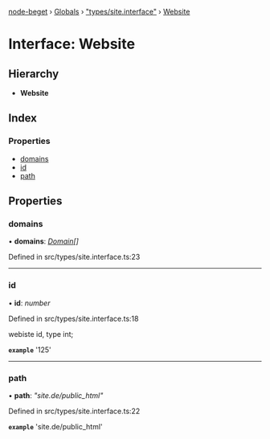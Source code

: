 [node-beget](../README.md) › [Globals](../globals.md) › ["types/site.interface"](../modules/_types_site_interface_.md) › [Website](_types_site_interface_.website.md)

# Interface: Website

## Hierarchy

* **Website**

## Index

### Properties

* [domains](_types_site_interface_.website.md#domains)
* [id](_types_site_interface_.website.md#id)
* [path](_types_site_interface_.website.md#path)

## Properties

###  domains

• **domains**: *[Domain](_types_site_interface_.domain.md)[]*

Defined in src/types/site.interface.ts:23

___

###  id

• **id**: *number*

Defined in src/types/site.interface.ts:18

webiste id, type int;

**`example`** '125'

___

###  path

• **path**: *"site.de/public_html"*

Defined in src/types/site.interface.ts:22

**`example`** 'site.de/public_html'
